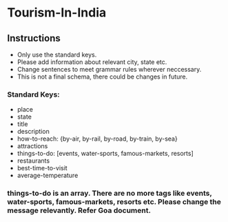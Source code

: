 # Tourism-In-India

## Instructions
  * Only use the standard keys.
  * Please add information about relevant city, state etc.
  * Change sentences to meet grammar rules wherever neccessary.
  * This is not a final schema, there could be changes in future.
  

### Standard Keys:
* place 
* state 
* title 
* description
* how-to-reach: {by-air, by-rail, by-road, by-train, by-sea}
* attractions 
* things-to-do: [events, water-sports, famous-markets, resorts]
* restaurants
* best-time-to-visit
* average-temperature


### things-to-do is an array. There are no more tags like events, water-sports, famous-markets, resorts etc. Please change the message relevantly. Refer Goa document.
